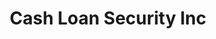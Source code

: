 ---
title: Cash Loan Security Inc
slug: cash-loan-security-inc
updated-on: '2024-05-30T13:44:31.749Z'
created-on: '2024-05-30T13:41:46.671Z'
published-on: '2024-05-30T13:54:32.469Z'
f_city-state-2:
- cms/city/lafayette-in.md
- cms/city/rensselaer-in.md
- cms/city/logansport-in.md
- cms/city/kokomo-in.md
f_locations:
- cms/payday-loan/cash-loan-security-inc-6234.md
- cms/payday-loan/cash-loan-security-inc-6235.md
- cms/payday-loan/cash-loan-security-inc-7816.md
- cms/payday-loan/cash-loan-security-inc-7817.md
- cms/payday-loan/cash-loan-security-inc-7818.md
- cms/payday-loan/cash-loan-security-inc-7819.md
- cms/payday-loan/cash-loan-security-inc-7820.md
- cms/payday-loan/cash-loan-security-inc-7821.md
f_states:
- cms/state/indiana.md
layout: '[company].html'
tags: company
---